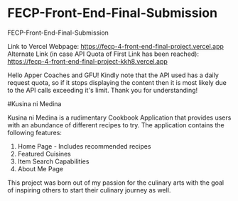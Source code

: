 # FECP-Front-End-Final-Submission
FECP-Front-End-Final-Submission

Link to Vercel Webpage: https://fecp-4-front-end-final-project.vercel.app
Alternate Link (in case API Quota of First Link has been reached): https://fecp-4-front-end-final-project-kkh8.vercel.app

Hello Apper Coaches and GFU! Kindly note that the API used has a daily request quota, so if it stops displaying the content then it is most likely due to the API calls exceeding it's limit. Thank you for understanding!

#Kusina ni Medina

Kusina ni Medina is a rudimentary Cookbook Application that provides users with an abundance of different recipes to try. The application contains the following features:
1. Home Page - Includes recommended recipes
2. Featured Cuisines
3. Item Search Capabilities
4. About Me Page

This project was born out of my passion for the culinary arts with the goal of inspiring others to start their culinary journey as well.
